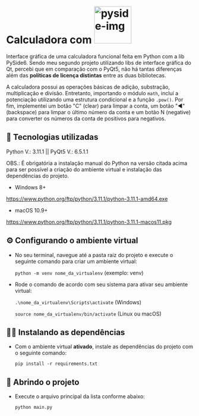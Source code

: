 # Calculadora com <img src="https://www.pythonguis.com/images/libraries/pyside6.png" alt="pyside-img" width="100">

Interface gráfica de uma calculadora funcional feita em Python com a lib PySide6. Sendo meu segundo projeto utilizando libs de interface gráfica do Qt, percebi que em comparação com o PyQt5, não há tantas diferenças além das **políticas de licença distintas** entre as duas bibliotecas.

A calculadora possui as operações básicas de adição, substração, multiplicação e divisão. Entretanto, importando o módulo <code>math</code>, incluí a potenciação utilizando uma estrutura condicional e a função <code>.pow()</code>. Por fim, implementei um botão "C" (clear) para limpar a conta, um botão "◀" (backspace) para limpar o último número da conta e um botão N (negative) para converter os números da conta de positivos para negativos.

## 🔧 Tecnologias utilizadas
Python V.: 3.11.1 || PyQt5 V.: 6.5.1.1

OBS.: É obrigatória a instalação manual do Python na versão citada acima para ser possível a criação do ambiente virtual e instalação das dependências do projeto.

- Windows 8+

https://www.python.org/ftp/python/3.11.1/python-3.11.1-amd64.exe

- macOS 10.9+

https://www.python.org/ftp/python/3.11.1/python-3.11.1-macos11.pkg

## ⚙️ Configurando o ambiente virtual
* No seu terminal, navegue até a pasta raiz do projeto e execute o seguinte comando para criar um ambiente virtual:

  <code>python -m venv nome_da_virtualenv</code> (exemplo: venv)

* Rode o comando de acordo com seu sistema para ativar seu ambiente virtual:

  <code>.\nome_da_virtualenv\Scripts\activate</code> (Windows)

  <code>source nome_da_virtualenv/bin/activate</code> (Linux ou macOS)

## 🧑‍🔬 Instalando as dependências
* Com o ambiente virtual **ativado**, instale as dependências do projeto com o seguinte comando:

  <code>pip install -r requirements.txt</code>

## 📂 Abrindo o projeto
* Execute o arquivo principal da lista conforme abaixo:

  <code>python main.py</code>
